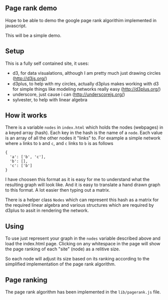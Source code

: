 ## Page rank demo

Hope to be able to demo the google page rank algorithim implemented in javascript.

This will be a simple demo.


## Setup

This is a fully self contained site, it uses:
* d3, for data visualations, although I am pretty much just drawing circles (http://d3js.org/)
* d3plus, to help with my circles, actually d3plus makes working with d3 for simple things like modeling networks really easy (http://d3plus.org/)
* underscore, just cause i can (http://underscorejs.org/)
* sylvester, to help with linear algebra

## How it works
There is a variable `nodes` in `index.html` which holds the nodes (webpages) in a keyed array (hash).  Each key in the hash is the name of a `node`. Each value is an array of all the other nodes it "links" to.  For example a simple network where `a` links to `b` and `c`, and `c` links to `b` is as follows

```
{
  'a': ['b', 'c'],
  'b': [],
  'c': ['b']
}
```
I have choosen this format as it is easy for me to understand what the resulting graph will look like.  And it is easy to translate a hand drawn graph to this format.  A lot easier then typing out a matrix.

There is a helper class `Nodes` which can represent this hash as a matrix for the required linear algebra and various structures which are required by d3plus to assit in rendering the network.

## Using

To use just represent your graph in the `nodes` variable described above and load the index.html page.  Clicking on any whitespace in the page will show the page ranking of each "site" (node) as a relitive size.

So each node will adjust its size based on its ranking according to the simplified implementation of the page rank algorithm.

## Page ranking

The page rank algorithm has been implemented in the `lib/pagerank.js` file.
